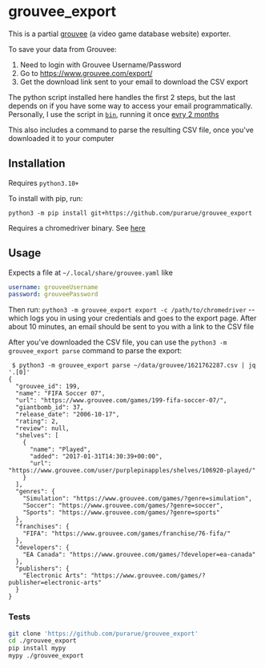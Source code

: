 # grouvee_export

This is a partial [grouvee](https://www.grouvee.com/) (a video game database website) exporter.

To save your data from Grouvee:

1. Need to login with Grouvee Username/Password
1. Go to <https://www.grouvee.com/export/>
1. Get the download link sent to your email to download the CSV export

The python script installed here handles the first 2 steps, but the last depends on if you have some way to access your email programmatically. Personally, I use the script in [`bin`](./bin), running it once [evry 2 months](https://github.com/purarue/dotfiles/blob/53919cd438659960dd71177f9cfc4ee27007562e/.local/scripts/linux/housekeeping#L46)

This also includes a command to parse the resulting CSV file, once you've downloaded it to your computer

## Installation

Requires `python3.10+`

To install with pip, run:

    python3 -m pip install git+https://github.com/purarue/grouvee_export

Requires a chromedriver binary. See [here](https://gist.github.com/purarue/709a824b8c56ea22dbf4e86a7804287d)

## Usage

Expects a file at `~/.local/share/grouvee.yaml` like

```yaml
username: grouveeUsername
password: grouveePassword
```

Then run: `python3 -m grouvee_export export -c /path/to/chromedriver` -- which logs you in using your credentials and goes to the export page. After about 10 minutes, an email should be sent to you with a link to the CSV file

After you've downloaded the CSV file, you can use the `python3 -m grouvee_export parse` command to parse the export:

```
 $ python3 -m grouvee_export parse ~/data/grouvee/1621762287.csv | jq '.[0]'
{
  "grouvee_id": 199,
  "name": "FIFA Soccer 07",
  "url": "https://www.grouvee.com/games/199-fifa-soccer-07/",
  "giantbomb_id": 37,
  "release_date": "2006-10-17",
  "rating": 2,
  "review": null,
  "shelves": [
    {
      "name": "Played",
      "added": "2017-01-31T14:30:39+00:00",
      "url": "https://www.grouvee.com/user/purplepinapples/shelves/106920-played/"
    }
  ],
  "genres": {
    "Simulation": "https://www.grouvee.com/games/?genre=simulation",
    "Soccer": "https://www.grouvee.com/games/?genre=soccer",
    "Sports": "https://www.grouvee.com/games/?genre=sports"
  },
  "franchises": {
    "FIFA": "https://www.grouvee.com/games/franchise/76-fifa/"
  },
  "developers": {
    "EA Canada": "https://www.grouvee.com/games/?developer=ea-canada"
  },
  "publishers": {
    "Electronic Arts": "https://www.grouvee.com/games/?publisher=electronic-arts"
  }
}
```

### Tests

```bash
git clone 'https://github.com/purarue/grouvee_export'
cd ./grouvee_export
pip install mypy
mypy ./grouvee_export
```

